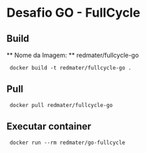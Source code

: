 # Desafio GO - FullCycle

## Build
** Nome da Imagem: ** redmater/fullcycle-go

`` docker build -t redmater/fullcycle-go .``

## Pull

`` docker pull redmater/fullcycle-go``

## Executar container
`` docker run --rm redmater/go-fullcycle``
